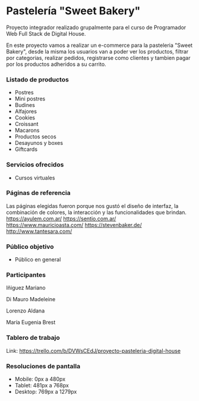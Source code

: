 # Pastelería "Sweet Bakery"

Proyecto integrador realizado grupalmente para el curso de Programador Web Full Stack de Digital House.

En este proyecto vamos a realizar un e-commerce para la pasteleria "Sweet Bakery", desde la misma los usuarios van a poder ver los productos, filtrar por categorias, realizar pedidos, registrarse como clientes y tambien pagar por los productos adheridos a su carrito.

### Listado de productos

- Postres
- Mini postres
- Budines
- Alfajores
- Cookies
- Croissant
- Macarons
- Productos secos
- Desayunos y boxes
- Giftcards

### Servicios ofrecidos

- Cursos virtuales

### Páginas de referencia
Las páginas elegidas fueron porque nos gustó el diseño de interfaz, la combinación de colores, la interacción y las funcionalidades que brindan.
https://ayulem.com.ar/
https://sentio.com.ar/
https://www.mauricioasta.com/
https://stevenbaker.de/
http://www.tantesara.com/

### Público objetivo

- Público en general

### Participantes

Iñiguez Mariano

Di Mauro Madeleine

Lorenzo Aldana

María Eugenia Brest

### Tablero de trabajo
Link: https://trello.com/b/DVWsCEdJ/proyecto-pasteleria-digital-house

### Resoluciones de pantalla
- Mobile: 0px a 480px
- Tablet: 481px a 768px
- Desktop: 769px a 1279px